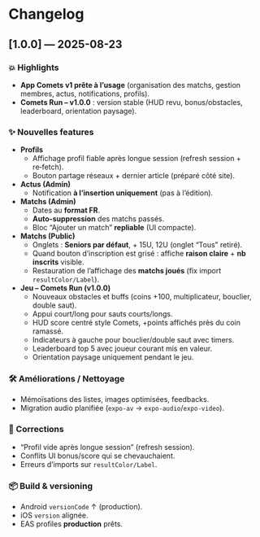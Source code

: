 # Changelog

## [1.0.0] — 2025-08-23

### 💥 Highlights
- **App Comets v1 prête à l’usage** (organisation des matchs, gestion membres, actus, notifications, profils).
- **Comets Run – v1.0.0** : version stable (HUD revu, bonus/obstacles, leaderboard, orientation paysage).

### ✨ Nouvelles features
- **Profils**
  - Affichage profil fiable après longue session (refresh session + re‑fetch).
  - Bouton partage réseaux + dernier article (préparé côté site).
- **Actus (Admin)**
  - Notification **à l’insertion uniquement** (pas à l’édition).
- **Matchs (Admin)**
  - Dates au **format FR**.
  - **Auto‑suppression** des matchs passés.
  - Bloc “Ajouter un match” **repliable** (UI compacte).
- **Matchs (Public)**
  - Onglets : **Seniors par défaut**, + 15U, 12U (onglet “Tous” retiré).
  - Quand bouton d’inscription est grisé : affiche **raison claire** + **nb inscrits** visible.
  - Restauration de l’affichage des **matchs joués** (fix import `resultColor/Label`).
- **Jeu – Comets Run (v1.0.0)**
  - Nouveaux obstacles et buffs (coins +100, multiplicateur, bouclier, double saut).
  - Appui court/long pour sauts courts/longs.
  - HUD score centré style Comets, +points affichés près du coin ramassé.
  - Indicateurs à gauche pour bouclier/double saut avec timers.
  - Leaderboard top 5 avec joueur courant mis en valeur.
  - Orientation paysage uniquement pendant le jeu.

### 🛠️ Améliorations / Nettoyage
- Mémoïsations des listes, images optimisées, feedbacks.
- Migration audio planifiée (`expo-av` -> `expo-audio`/`expo-video`).

### 🐞 Corrections
- “Profil vide après longue session” (refresh session).
- Conflits UI bonus/score qui se chevauchaient.
- Erreurs d’imports sur `resultColor/Label`.

### 📦 Build & versioning
- Android `versionCode` ↑ (production).
- iOS `version` alignée.
- EAS profiles **production** prêts.
